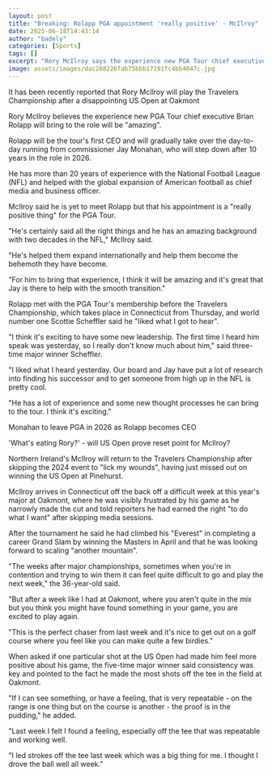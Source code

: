 ```yaml
---
layout: post
title: "Breaking: Rolapp PGA appointment 'really positive' - McIlroy"
date: 2025-06-18T14:43:14
author: "badely"
categories: [Sports]
tags: []
excerpt: "Rory McIlroy says the experience new PGA Tour chief executive Brian Rolapp will bring to the role could be 'amazing'."
image: assets/images/dac288226fab75bbb17191fc4bb4047c.jpg
---
```


It has been recently reported that Rory McIlroy will play the Travelers Championship after a disappointing US Open at Oakmont

Rory McIlroy believes the experience new PGA Tour chief executive Brian Rolapp will bring to the role will be "amazing".

Rolapp will be the tour's first CEO and will gradually take over the day-to-day running from commissioner Jay Monahan, who will step down after 10 years in the role in 2026.

He has more than 20 years of experience with the National Football League (NFL) and helped with the global expansion of American football as chief media and business officer.

McIlroy said he is yet to meet Rolapp but that his appointment is a "really positive thing" for the PGA Tour.

"He's certainly said all the right things and he has an amazing background with two decades in the NFL," McIlroy said.

"He's helped them expand internationally and help them become the behemoth they have become.

"For him to bring that experience, I think it will be amazing and it's great that Jay is there to help with the smooth transition."

Rolapp met with the PGA Tour's membership before the Travelers Championship, which takes place in Connecticut from Thursday, and world number one Scottie Scheffler said he "liked what I got to hear".

"I think it's exciting to have some new leadership. The first time I heard him speak was yesterday, so I really don't know much about him," said three-time major winner Scheffler. 

"I liked what I heard yesterday. Our board and Jay have put a lot of research into finding his successor and to get someone from high up in the NFL is pretty cool.

"He has a lot of experience and some new thought processes he can bring to the tour. I think it's exciting."

Monahan to leave PGA in 2026 as Rolapp becomes CEO

'What's eating Rory?' - will US Open prove reset point for McIlroy?

Northern Ireland's McIlroy will return to the Travelers Championship after skipping the 2024 event to "lick my wounds", having just missed out on winning the US Open at Pinehurst.

McIlroy arrives in Connecticut off the back off a difficult week at this year's major at Oakmont, where he was visibly frustrated by his game as he narrowly made the cut and told reporters he had earned the right "to do what I want" after skipping media sessions.

After the tournament he said he had climbed his "Everest" in completing a career Grand Slam by winning the Masters in April and that he was looking forward to scaling "another mountain".

"The weeks after major championships, sometimes when you're in contention and trying to win them it can feel quite difficult to go and play the next week," the 36-year-old said.

"But after a week like I had at Oakmont, where you aren't quite in the mix but you think you might have found something in your game, you are excited to play again. 

"This is the perfect chaser from last week and it's nice to get out on a golf course where you feel like you can make quite a few birdies." 

When asked if one particular shot at the US Open had made him feel more positive about his game, the five-time major winner said consistency was key and pointed to the fact he made the most shots off the tee in the field at Oakmont.

"If I can see something, or have a feeling, that is very repeatable - on the range is one thing but on the course is another - the proof is in the pudding," he added.

"Last week I felt I found a feeling, especially off the tee that was repeatable and working well. 

"I led strokes off the tee last week which was a big thing for me. I thought I drove the ball well all week." 

